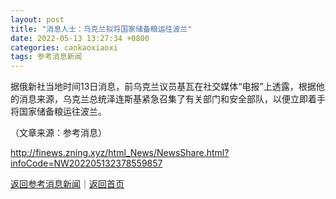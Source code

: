 ```yaml
---
layout: post
title: "消息人士：乌克兰拟将国家储备粮运往波兰"
date: 2022-05-13 13:27:34 +0800
categories: cankaoxiaoxi
tags: 参考消息新闻
---
```

<p>据俄新社当地时间13日消息，前乌克兰议员基瓦在社交媒体“电报”上透露，根据他的消息来源，乌克兰总统泽连斯基紧急召集了有关部门和安全部队，以便立即着手将国家储备粮运往波兰。</p><p class="em_media">（文章来源：参考消息）</p>

<http://finews.zning.xyz/html_News/NewsShare.html?infoCode=NW202205132378559857>

[返回参考消息新闻](//finews.withounder.com/category/cankaoxiaoxi.html)｜[返回首页](//finews.withounder.com/)